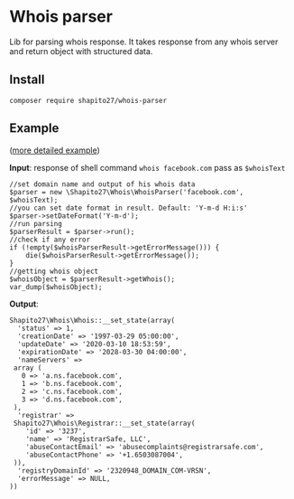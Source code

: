 # Whois parser
Lib for parsing whois response. 
It takes response from any whois server and return object with structured data.


## Install
```composer require shapito27/whois-parser```
## Example
([more detailed example](https://github.com/shapito27/whois/blob/main/tests/WhoisParserTest.php))

 **Input**: response of shell command ```whois facebook.com``` pass as ```$whoisText```
 ```
//set domain name and output of his whois data
$parser = new \Shapito27\Whois\WhoisParser('facebook.com', $whoisText);
//you can set date format in result. Default: 'Y-m-d H:i:s'
$parser->setDateFormat('Y-m-d');
//run parsing
$parserResult = $parser->run();
//check if any error
if (!empty($whoisParserResult->getErrorMessage())) {
     die($whoisParserResult->getErrorMessage());
 }
//getting whois object
$whoisObject = $parserResult->getWhois();
var_dump($whoisObject);
```

 **Output**:
 ```
Shapito27\Whois\Whois::__set_state(array(
   'status' => 1,
   'creationDate' => '1997-03-29 05:00:00',
   'updateDate' => '2020-03-10 18:53:59',
   'expirationDate' => '2028-03-30 04:00:00',
   'nameServers' => 
  array (
    0 => 'a.ns.facebook.com',
    1 => 'b.ns.facebook.com',
    2 => 'c.ns.facebook.com',
    3 => 'd.ns.facebook.com',
  ),
   'registrar' => 
  Shapito27\Whois\Registrar::__set_state(array(
     'id' => '3237',
     'name' => 'RegistrarSafe, LLC',
     'abuseContactEmail' => 'abusecomplaints@registrarsafe.com',
     'abuseContactPhone' => '+1.6503087004',
  )),
   'registryDomainId' => '2320948_DOMAIN_COM-VRSN',
   'errorMessage' => NULL,
))
```
